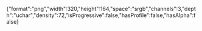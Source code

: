{"format":"png","width":320,"height":164,"space":"srgb","channels":3,"depth":"uchar","density":72,"isProgressive":false,"hasProfile":false,"hasAlpha":false}